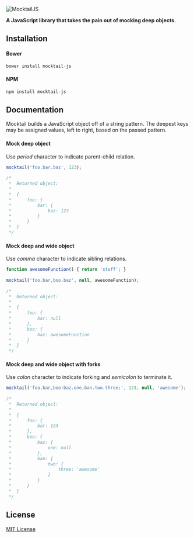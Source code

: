 ![MocktailJS](https://s32.postimg.org/zc6r0ypkl/mocktail_js.png)

**A JavaScript library that takes the pain out of mocking deep objects.**

## Installation

#### Bower
```javascript
bower install mocktail-js
```

#### NPM
```javascript
npm install mocktail-js
```

## Documentation

Mocktail builds a JavaScript object off of a string pattern. The deepest keys may be assigned values, left to right, based on the passed pattern.


#### Mock deep object
Use _period_ character to indicate parent-child relation.

```javascript
mocktail('foo.bar.baz', 123);
 
/*
 *  Returned object:
 *  
 *  {
 *      foo: {
 *          bar: {
 *              baz: 123
 *          }
 *      }
 *  }
 */
```

#### Mock deep and wide object
Use _comma_ character to indicate sibling relations.

```javascript
function awesomeFunction() { return 'stuff'; }
 
mocktail('foo.bar,boo.baz', null, awesomeFunction);
 
/*
 *  Returned object:
 *  
 *  {
 *      foo: {
 *          bar: null
 *      },
 *      boo: {
 *          baz: awesomeFunction
 *      }
 *  }
 */
```

#### Mock deep and wide object with forks
Use _colon_ character to indicate forking and _semicolon_ to terminate it.

```javascript
mocktail('foo.bar,boo:baz.one,ban.two.three;', 123, null, 'awesome');
 
/*
 *  Returned object:
 *  
 *  {
 *      foo: {
 *          bar: 123
 *      },
 *      boo: {
 *          baz: {
 *              one: null
 *          },
 *          ban: {
 *              two: {
 *                  three: 'awesome'
 *              }
 *          }
 *      }
 *  }
 */
```

## License

[MIT License](http://ilee.mit-license.org)

